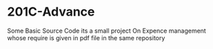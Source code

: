 # 201C-Advance
Some Basic Source Code
 its a small project On Expence management whose require is given in pdf file in the same repository
